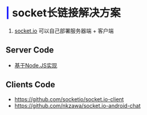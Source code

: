 # <font color=#0000ff>**|**</font> socket长链接解决方案
1. [socket.io](https://socket.io/)
可以自己部署服务器端 + 客户端

## Server Code
- [基于Node.JS实现](https://github.com/socketio/chat-example)

## Clients Code
- https://github.com/socketio/socket.io-client
- https://github.com/nkzawa/socket.io-android-chat
